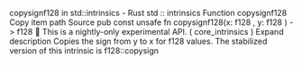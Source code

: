 copysignf128 in std::intrinsics - Rust
std
::
intrinsics
Function
copysignf128
Copy item path
Source
pub const unsafe fn copysignf128(x:
f128
, y:
f128
) ->
f128
🔬
This is a nightly-only experimental API. (
core_intrinsics
)
Expand description
Copies the sign from
y
to
x
for
f128
values.
The stabilized version of this intrinsic is
f128::copysign
